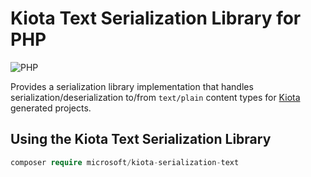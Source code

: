# Kiota Text Serialization Library for PHP
![PHP](https://github.com/microsoft/kiota/actions/workflows/serialization-php-text.yml/badge.svg)

Provides a serialization library implementation that handles serialization/deserialization to/from `text/plain` content
types for [Kiota](https://github.com/microsoft/kiota) generated projects.

## Using the Kiota Text Serialization Library
```php
composer require microsoft/kiota-serialization-text
```


